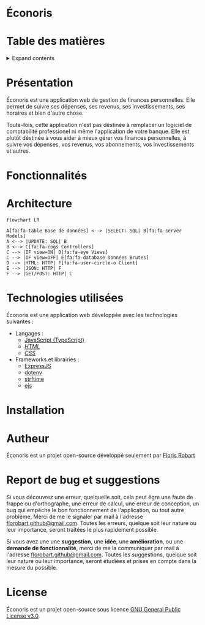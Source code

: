 # Éconoris

# Table des matières

<details>
<summary>Expand contents</summary>

- [Éconoris](#éconoris)
- [Table des matières](#table-des-matières)
- [Présentation](#présentation)
- [Fonctionnalités](#fonctionnalités)
- [Architecture](#architecture)
- [Technologies utilisées](#technologies-utilisées)
- [Installation](#installation)
- [Autheur](#autheur)
- [Report de bug et suggestions](#report-de-bug-et-suggestions)
- [License](#license)

</details>

# Présentation

Éconoris est une application web de gestion de finances personnelles. Elle permet de suivre ses dépenses, ses revenus, ses investissements, ses horaires et bien d'autre chose.

Toute-fois, cette application n'est pas déstinée à remplacer un logiciel de comptabilité professionel ni même l'application de votre banque. Elle est plutôt déstinée à vous aider à mieux gérer vos finances personnelles, à suivre vos dépenses, vos revenus, vos abonnements, vos investissements et autres.

# Fonctionnalités

# Architecture

```mermaid
flowchart LR

A[fa:fa-table Base de données] <--> |SELECT: SQL| B[fa:fa-server Models]
A <--> |UPDATE: SQL| B
B <--> C[fa:fa-cogs Controllers]
C --> |IF view=ON| D[fa:fa-eye Views]
C --> |IF view=OFF| E[fa:fa-database Données Brutes]
D --> |HTML: HTTP| F[fa:fa-user-circle-o Client]
E --> |JSON: HTTP| F
F --> |GET/POST: HTTP| C
```

# Technologies utilisées

Éconoris est une application web développée avec les technologies suivantes :

- Langages :
  - [JavaScript (TypeScript)](https://developer.mozilla.org/fr/docs/Web/JavaScript)
  - [*HTML*](https://developer.mozilla.org/fr/docs/Web/HTML)
  - [*CSS*](https://developer.mozilla.org/fr/docs/Web/CSS)
- Frameworks et librairies :
  - [ExpressJS](https://www.npmjs.com/package/express)
  - [dotenv](https://www.npmjs.com/package/dotenv)
  - [strftime](https://www.npmjs.com/package/strftime)
  - [ejs](https://www.npmjs.com/package/ejs)

# Installation

# Autheur

Éconoris est un projet open-source développé seulement par [Floris Robart](https://florobart.github.io/)

# Report de bug et suggestions

Si vous découvrez une erreur, quelquelle soit, cela peut êgre une faute de frappe ou d'orthographe, une erreur de calcul, une erreur de conception, un bug qui empêche le bon fonctionnement de l'application, ou tout autre problème, Merci de me le signaler par mail à l'adresse [florobart.github@gmail.com](mailto:florobart.github@gmail.com). Toutes les erreurs, quelque soit leur nature ou leur importance, seront traitées le plus rapidement possible.

Si vous avez une une **suggestion**, une **idée**, une **amélioration**, ou une **demande de fonctionnalité**, merci de me la communiquer par mail à l'adresse [florobart.github@gmail.com](mailto:florobart.github@gmail.com). Toutes les suggestions, quelque soit leur nature ou leur importance, seront étudiées et prises en compte dans la mesure du possible.

# License

Éconoris est un projet open-source sous licence [GNU General Public License v3.0](https://opensource.org/licenses/GPL-3.0).
